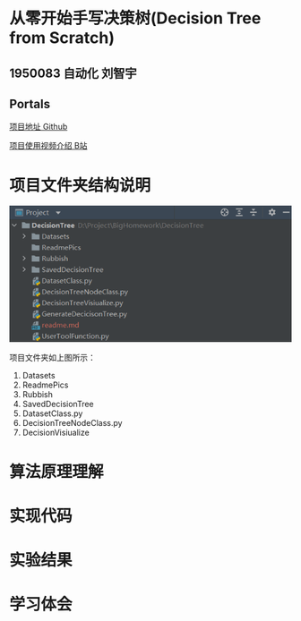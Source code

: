 # 从零开始手写决策树(Decision Tree from Scratch)

## 1950083 自动化 刘智宇

## Portals

[项目地址 Github](https://github.com/leizhenyu-lzy/BigHomework/tree/main/DecisionTree)

[项目使用视频介绍 B站]()

# 项目文件夹结构说明

![](ReadmePics/decisiontree001.png)

项目文件夹如上图所示：
1. Datasets
2. ReadmePics
3. Rubbish
4. SavedDecisionTree
5. DatasetClass.py
6. DecisionTreeNodeClass.py
7. DecisionVisiualize









# 算法原理理解

# 实现代码

# 实验结果

# 学习体会

